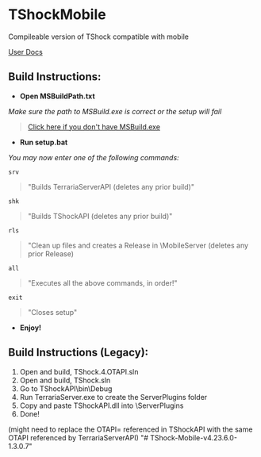 # TShockMobile

 Compileable version of TShock compatible with mobile
 
[User Docs](https://tshock.readme.io/docs/getting-started)


## Build Instructions:

- **Open MSBuildPath.txt**

*Make sure the path to MSBuild.exe is correct or the setup will fail*

> <a href="https://visualstudio.microsoft.com/thank-you-downloading-visual-studio/?sku=BuildTools&rel=16">Click here if you don't have MSBuild.exe</a>

- **Run setup.bat**

*You may now enter one of the following commands:*

```srv```
> "Builds TerrariaServerAPI (deletes any prior build)"

```shk``` 
> "Builds TShockAPI (deletes any prior build)"

```rls``` 
> "Clean up files and creates a Release in \MobileServer (deletes any prior Release)

```all``` 
> "Executes all the above commands, in order!"

```exit``` 
> "Closes setup"

- **Enjoy!**

## Build Instructions (Legacy):
1. Open and build, TShock.4.OTAPI.sln
2. Open and build, TShock.sln
3. Go to TShockAPI\bin\Debug
4. Run TerrariaServer.exe to create the ServerPlugins folder
5. Copy and paste TShockAPI.dll into \ServerPlugins
6. Done!

(might need to replace the OTAPI= referenced in TShockAPI with the same OTAPI referenced by TerrariaServerAPI)
"# TShock-Mobile-v4.23.6.0-1.3.0.7" 
